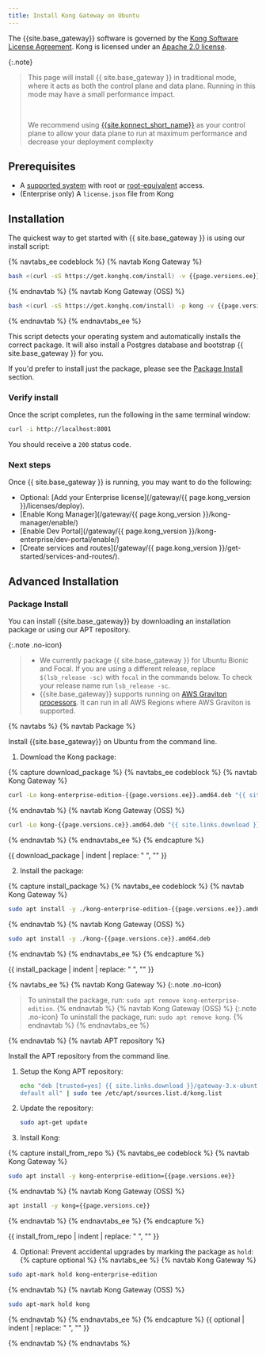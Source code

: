 ```yaml
---
title: Install Kong Gateway on Ubuntu
---
```


The {{site.base_gateway}} software is governed by the
[Kong Software License Agreement](https://konghq.com/kongsoftwarelicense).
Kong is licensed under an
[Apache 2.0 license](https://github.com/Kong/kong/blob/master/LICENSE).

{:.note}
> This page will install {{ site.base_gateway }} in traditional mode, where it acts as both the control plane and data plane. Running in this mode may have a small performance impact.
> &nbsp;
> 
> &nbsp;
> 
> We recommend using [{{site.konnect_short_name}}](https://konghq.com/products/kong-konnect/register?utm_medium=referral&utm_source=docs&utm_campaign=install-ubuntu) as your control plane to allow your data plane to run at maximum performance and decrease your deployment complexity

## Prerequisites

* A [supported system](/gateway/{{page.kong_version}}/support-policy/#supported-versions) with root or [root-equivalent](/gateway/{{page.kong_version}}/production/running-kong/kong-user/) access.
* (Enterprise only) A `license.json` file from Kong

## Installation

The quickest way to get started with {{ site.base_gateway }} is using our install script:

{% navtabs_ee codeblock %}
{% navtab Kong Gateway %}
```bash
bash <(curl -sS https://get.konghq.com/install) -v {{page.versions.ee}}
```
{% endnavtab %}
{% navtab Kong Gateway (OSS) %}
```bash
bash <(curl -sS https://get.konghq.com/install) -p kong -v {{page.versions.ce}}
```
{% endnavtab %}
{% endnavtabs_ee %}

This script detects your operating system and automatically installs the correct package. It will also install a Postgres database and bootstrap {{ site.base_gateway }} for you.

If you'd prefer to install just the package, please see the [Package Install](#package-install) section.

### Verify install

Once the script completes, run the following in the same terminal window:

```bash
curl -i http://localhost:8001
```

You should receive a `200` status code.

### Next steps

Once {{ site.base_gateway }} is running, you may want to do the following:

* Optional: [Add your Enterprise license](/gateway/{{ page.kong_version }}/licenses/deploy).
* [Enable Kong Manager](/gateway/{{ page.kong_version }}/kong-manager/enable/)
* [Enable Dev Portal](/gateway/{{ page.kong_version }}/kong-enterprise/dev-portal/enable/)
* [Create services and routes](/gateway/{{ page.kong_version }}/get-started/services-and-routes/).

## Advanced Installation

### Package Install

You can install {{site.base_gateway}} by downloading an installation package or using our APT repository.

{:.note .no-icon}
> * We currently package {{ site.base_gateway }} for Ubuntu Bionic and Focal. If you are using a different release, replace `$(lsb_release -sc)` with `focal` in the commands below. To check your release name run `lsb_release -sc`.
> * {{site.base_gateway}} supports running on [AWS Graviton processors](https://aws.amazon.com/ec2/graviton/). It can run in all AWS Regions where AWS Graviton is supported.

{% navtabs %}
{% navtab Package %}

Install {{site.base_gateway}} on Ubuntu from the command line.

1. Download the Kong package:

{% capture download_package %}
{% navtabs_ee codeblock %}
{% navtab Kong Gateway %}
```bash
curl -Lo kong-enterprise-edition-{{page.versions.ee}}.amd64.deb "{{ site.links.download }}/gateway-3.x-ubuntu-$(lsb_release -sc)/pool/all/k/kong-enterprise-edition/kong-enterprise-edition_{{page.versions.ee}}_amd64.deb"
```
{% endnavtab %}
{% navtab Kong Gateway (OSS) %}
```bash
curl -Lo kong-{{page.versions.ce}}.amd64.deb "{{ site.links.download }}/gateway-3.x-ubuntu-$(lsb_release -sc)/pool/all/k/kong/kong_{{page.versions.ce}}_amd64.deb"
 ```
{% endnavtab %}
{% endnavtabs_ee %}
{% endcapture %}

{{ download_package | indent | replace: " </code>", "</code>" }}

2. Install the package:

{% capture install_package %}
{% navtabs_ee codeblock %}
{% navtab Kong Gateway %}
```bash
sudo apt install -y ./kong-enterprise-edition-{{page.versions.ee}}.amd64.deb
```
{% endnavtab %}
{% navtab Kong Gateway (OSS) %}
```bash
sudo apt install -y ./kong-{{page.versions.ce}}.amd64.deb
```
{% endnavtab %}
{% endnavtabs_ee %}
{% endcapture %}

{{ install_package | indent | replace: " </code>", "</code>" }}

{% navtabs_ee %}
{% navtab Kong Gateway %}
{:.note .no-icon}
> To uninstall the package, run: `sudo apt remove kong-enterprise-edition`.
{% endnavtab %}
{% navtab Kong Gateway (OSS) %}
{:.note .no-icon}
> To uninstall the package, run: `sudo apt remove kong`.
{% endnavtab %}
{% endnavtabs_ee %}

{% endnavtab %}
{% navtab APT repository %}

Install the APT repository from the command line.

1. Setup the Kong APT repository:
    ```bash
    echo "deb [trusted=yes] {{ site.links.download }}/gateway-3.x-ubuntu-$(lsb_release -sc)/ \
    default all" | sudo tee /etc/apt/sources.list.d/kong.list
    ```

2. Update the repository:
    ```bash
    sudo apt-get update
    ```

3. Install Kong:

{% capture install_from_repo %}
{% navtabs_ee codeblock %}
{% navtab Kong Gateway %}
```bash
sudo apt install -y kong-enterprise-edition={{page.versions.ee}}
```
{% endnavtab %}
{% navtab Kong Gateway (OSS) %}
```bash
apt install -y kong={{page.versions.ce}}
```
{% endnavtab %}
{% endnavtabs_ee %}
{% endcapture %}

{{ install_from_repo | indent | replace: " </code>", "</code>" }}

4. Optional: Prevent accidental upgrades by marking the package as `hold`:
{% capture optional %}
{% navtabs_ee %}
{% navtab Kong Gateway %}
```bash
sudo apt-mark hold kong-enterprise-edition
```
{% endnavtab %}
{% navtab Kong Gateway (OSS) %}
```bash
sudo apt-mark hold kong
```
{% endnavtab %}
{% endnavtabs_ee %}
{% endcapture %}
{{ optional | indent | replace: " </code>", "</code>" }}

{% endnavtab %}
{% endnavtabs %}